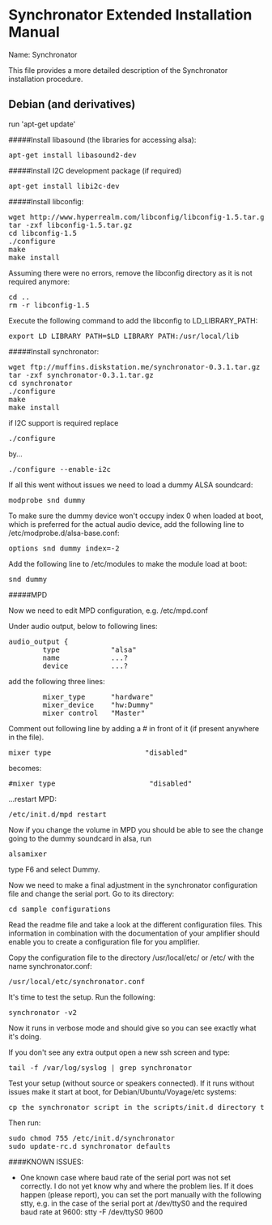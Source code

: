 # Synchronator Extended Installation Manual

Name: Synchronator

This file provides a more detailed description of the Synchronator installation procedure.

## Debian (and derivatives)

run 'apt-get update'

#####Install libasound (the libraries for accessing alsa):
<pre>
apt-get install libasound2-dev
</pre>

#####Install I2C development package (if required)
<pre>
apt-get install libi2c-dev
</pre>

#####Install libconfig:
<pre>
wget http://www.hyperrealm.com/libconfig/libconfig-1.5.tar.gz
tar -zxf libconfig-1.5.tar.gz
cd libconfig-1.5
./configure
make
make install
</pre>

Assuming there were no errors, remove the libconfig directory as it is
not required anymore:
<pre>
cd ..
rm -r libconfig-1.5
</pre>

Execute the following command to add the libconfig to LD_LIBRARY_PATH:
<pre>
export LD_LIBRARY_PATH=$LD_LIBRARY_PATH:/usr/local/lib
</pre>

#####Install synchronator:
<pre>
wget ftp://muffins.diskstation.me/synchronator-0.3.1.tar.gz
tar -zxf synchronator-0.3.1.tar.gz
cd synchronator
./configure
make
make install
</pre>

if I2C support is required replace
<pre>
./configure
</pre>

by...

<pre>
./configure --enable-i2c
</pre>

If all this went without issues we need to load a dummy ALSA soundcard:
<pre>
modprobe snd_dummy
</pre>

To make sure the dummy device won't occupy index 0 when loaded at boot, which is preferred for the actual audio device, add the following line to /etc/modprobe.d/alsa-base.conf:
<pre>
options snd_dummy index=-2
</pre>

Add the following line to /etc/modules to make the module load at boot:
<pre>
snd_dummy
</pre>

#####MPD

Now we need to edit MPD configuration, e.g. /etc/mpd.conf

Under audio output, below to following lines:
<pre>
audio_output {
        type            "alsa"
        name            ...?
        device          ...?
</pre>

add the following three lines:
<pre>
        mixer_type      "hardware"
        mixer_device    "hw:Dummy"
        mixer_control   "Master"
</pre>

Comment out following line by adding a # in front of it (if present anywhere in the file).
<pre>
mixer_type                      "disabled"
</pre>
becomes:
<pre>
#mixer_type                      "disabled"
</pre>

...restart MPD:
<pre>
/etc/init.d/mpd restart
</pre>

Now if you change the volume in MPD you should be able to see the change
going to the dummy soundcard in alsa, run
<pre>
alsamixer
</pre>
type F6 and select Dummy.

Now we need to make a final adjustment in the synchronator configuration
file and change the serial port. Go to its directory:
<pre>
cd sample_configurations
</pre>

Read the readme file and take a look at the different configuration files. This 
information in combination with the documentation of your amplifier should enable you to 
create a configuration file for you amplifier.

Copy the configuration file to the directory /usr/local/etc/ or /etc/ with the name 
synchronator.conf:
<pre>
/usr/local/etc/synchronator.conf
</pre>

It's time to test the setup. Run the following:
<pre>
synchronator -v2
</pre>

Now it runs in verbose mode and should give so you can see exactly what it's
doing.

If you don't see any extra output open a new ssh screen and type:
<pre>
tail -f /var/log/syslog | grep synchronator
</pre>

Test your setup (without source or speakers connected). If it runs without issues make it
start at boot, for Debian/Ubuntu/Voyage/etc systems:
<pre>
cp the synchronator script in the scripts/init.d directory to /etc/init.d
</pre>

Then run:
<pre>
sudo chmod 755 /etc/init.d/synchronator
sudo update-rc.d synchronator defaults 
</pre>

####KNOWN ISSUES:
- One known case where baud rate of the serial port was not set correctly. I do not yet
know why and where the problem lies. If it does happen (please report), you can set the 
port manually with the following stty, e.g. in the case of the serial port at /dev/ttyS0 
and the required baud rate at 9600:
stty -F /dev/ttyS0 9600
